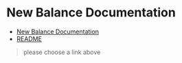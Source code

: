# New Balance Documentation

- [New Balance Documentation](https://juliogn.github.io/newbalance.html)
- [README](https://juliogn.github.io/README.html)

> please choose a link above
